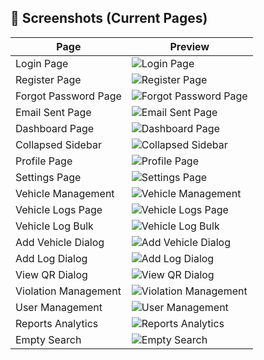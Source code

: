 ## 📱 Screenshots (Current Pages)

| Page                 | Preview                                                                |
| -------------------- | ---------------------------------------------------------------------- |
| Login Page           | ![Login Page](./app_progress_shots/login_page.png)                     |
| Register Page        | ![Register Page](./app_progress_shots/register_page.png)               |
| Forgot Password Page | ![Forgot Password Page](./app_progress_shots/forgot_pass_page.png)     |
| Email Sent Page      | ![Email Sent Page](./app_progress_shots/email_sent_page.png)           |
| Dashboard Page       | ![Dashboard Page](./app_progress_shots/dashboard_page.png)             |
| Collapsed Sidebar    | ![Collapsed Sidebar](./app_progress_shots/collapsed_sidebar.png)       |
| Profile Page         | ![Profile Page](./app_progress_shots/profile_page.png)                 |
| Settings Page        | ![Settings Page](./app_progress_shots/settings_page.png)               |
| Vehicle Management   | ![Vehicle Management](./app_progress_shots/vehicle_management.png)     |
| Vehicle Logs Page    | ![Vehicle Logs Page](./app_progress_shots/vehicle_logs_page.png)       |
| Vehicle Log Bulk     | ![Vehicle Log Bulk](./app_progress_shots/vehicle_log_bulk.png)         |
| Add Vehicle Dialog   | ![Add Vehicle Dialog](./app_progress_shots/add_vehicle_dialog.png)     |
| Add Log Dialog       | ![Add Log Dialog](./app_progress_shots/add_log_dialog.png)             |
| View QR Dialog       | ![View QR Dialog](./app_progress_shots/view_qr_dialog.png)             |
| Violation Management | ![Violation Management](./app_progress_shots/violation_management.png) |
| User Management      | ![User Management](./app_progress_shots/user_management.png)           |
| Reports Analytics    | ![Reports Analytics](./app_progress_shots/reports_analytics.png)       |
| Empty Search         | ![Empty Search](./app_progress_shots/empty_search.png)                 |
